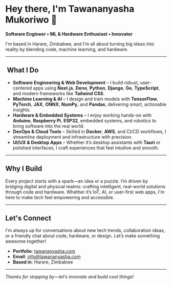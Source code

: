 # Hey there, I'm Tawananyasha Mukoriwo 👋

**Software Engineer • ML & Hardware Enthusiast • Innovator**

I'm based in Harare, Zimbabwe, and I’m all about turning big ideas into reality by blending code, machine learning, and hardware.

---

## ​ What I Do

- **Software Engineering & Web Development** – I build robust, user-centered apps using **Next.js**, **Deno**, **Python**, **Django**, **Go**, **TypeScript**, and modern frameworks like **Tailwind CSS**.  
- **Machine Learning & AI** – I design and train models with **TensorFlow**, **PyTorch**, **JAX**, **ONNX**, **NumPy**, and **Pandas**, delivering smart, actionable insights.  
- **Hardware & Embedded Systems** – I enjoy working hands-on with **Arduino**, **Raspberry Pi**, **ESP32**, embedded systems, and robotics to bring software into the real world.  
- **DevOps & Cloud Tools** – Skilled in **Docker**, **AWS**, and CI/CD workflows, I streamline deployment and infrastructure with precision.  
- **UI/UX & Desktop Apps** – Whether it’s desktop assistants with **Tauri** or polished interfaces, I craft experiences that feel intuitive and smooth.

---

##  Why I Build

Every project starts with a spark—an idea or a puzzle. I’m driven by bridging digital and physical realms: crafting intelligent, real-world solutions through code and hardware. Whether it’s IoT, AI, or user-first web apps, I'm here to make tech feel empowering and accessible. 

---

##  Let's Connect

I'm always up for conversations about new tech trends, collaboration ideas, or a friendly chat about code, hardware, or design. Let’s make something awesome together!

- **Portfolio**: [tawananyasha.com](https://tawananyasha.com)
- **Email**: info@tawananyasha.com  
- **Based in**: Harare, Zimbabwe  

---

*Thanks for stopping by—let’s innovate and build cool things!*

